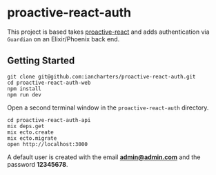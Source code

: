 # proactive-react-auth

This project is based takes [proactive-react](http://github.com/iancharters/proactive-react) and adds authentication via `Guardian` on an Elixir/Phoenix back end.

## Getting Started
```
git clone git@github.com:iancharters/proactive-react-auth.git
cd proactive-react-auth-web
npm install
npm run dev
```
Open a second terminal window in the `proactive-react-auth` directory.

```
cd proactive-react-auth-api
mix deps.get
mix ecto.create
mix ecto.migrate
open http://localhost:3000
```
A default user is created with the email **admin@admin.com** and the password **12345678**.
